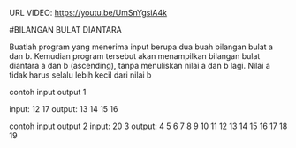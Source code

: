 URL VIDEO: https://youtu.be/UmSnYgsiA4k


#BILANGAN BULAT DIANTARA 

Buatlah program yang menerima input berupa dua buah bilangan bulat a dan b. Kemudian program tersebut akan menampilkan bilangan bulat diantara a dan b (ascending), tanpa menuliskan nilai a dan b lagi. Nilai a tidak harus selalu lebih kecil dari nilai b

contoh input output 1

input:
12
17
output:
13 14 15 16


contoh input output 2
input:
20
3
output:
4 5 6 7 8 9 10 11 12 13 14 15 16 17 18 19



